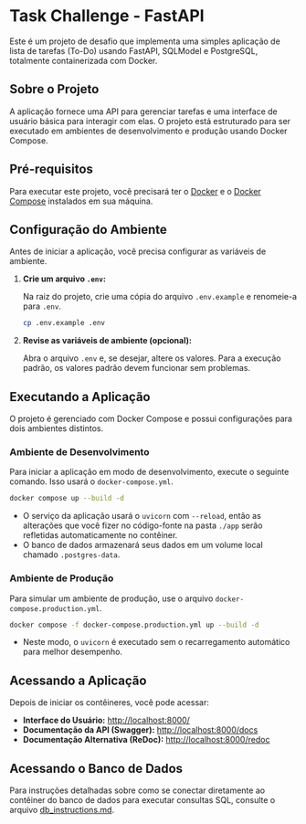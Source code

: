 # Task Challenge - FastAPI

Este é um projeto de desafio que implementa uma simples aplicação de lista de tarefas (To-Do) usando FastAPI, SQLModel e PostgreSQL, totalmente containerizada com Docker.

## Sobre o Projeto

A aplicação fornece uma API para gerenciar tarefas e uma interface de usuário básica para interagir com elas. O projeto está estruturado para ser executado em ambientes de desenvolvimento e produção usando Docker Compose.

## Pré-requisitos

Para executar este projeto, você precisará ter o [Docker](https://www.docker.com/get-started) e o [Docker Compose](https://docs.docker.com/compose/install/) instalados em sua máquina.

## Configuração do Ambiente

Antes de iniciar a aplicação, você precisa configurar as variáveis de ambiente.

1.  **Crie um arquivo `.env`:**

    Na raiz do projeto, crie uma cópia do arquivo `.env.example` e renomeie-a para `.env`.

    ```bash
    cp .env.example .env
    ```

2.  **Revise as variáveis de ambiente (opcional):**

    Abra o arquivo `.env` e, se desejar, altere os valores. Para a execução padrão, os valores padrão devem funcionar sem problemas.

## Executando a Aplicação

O projeto é gerenciado com Docker Compose e possui configurações para dois ambientes distintos.

### Ambiente de Desenvolvimento

Para iniciar a aplicação em modo de desenvolvimento, execute o seguinte comando. Isso usará o `docker-compose.yml`.

```bash
docker compose up --build -d
```

-   O serviço da aplicação usará o `uvicorn` com `--reload`, então as alterações que você fizer no código-fonte na pasta `./app` serão refletidas automaticamente no contêiner.
-   O banco de dados armazenará seus dados em um volume local chamado `.postgres-data`.

### Ambiente de Produção

Para simular um ambiente de produção, use o arquivo `docker-compose.production.yml`.

```bash
docker compose -f docker-compose.production.yml up --build -d
```

-   Neste modo, o `uvicorn` é executado sem o recarregamento automático para melhor desempenho.

## Acessando a Aplicação

Depois de iniciar os contêineres, você pode acessar:

-   **Interface do Usuário:** [http://localhost:8000/](http://localhost:8000/)
-   **Documentação da API (Swagger):** [http://localhost:8000/docs](http://localhost:8000/docs)
-   **Documentação Alternativa (ReDoc):** [http://localhost:8000/redoc](http://localhost:8000/redoc)

## Acessando o Banco de Dados

Para instruções detalhadas sobre como se conectar diretamente ao contêiner do banco de dados para executar consultas SQL, consulte o arquivo [db_instructions.md](./db_instructions.md).
